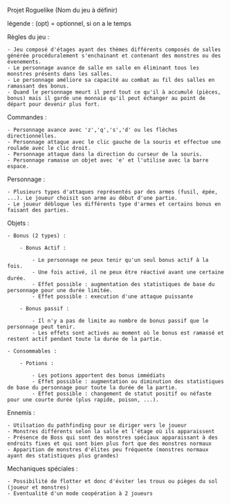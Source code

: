 Projet Roguelike (Nom du jeu à définir)

légende :
(opt) = optionnel, si on a le temps

Règles du jeu :

    - Jeu composé d'étages ayant des thèmes différents composés de salles générée procéduralement s'enchainant et contenant des monstres ou des évenements.
    - Le personnage avance de salle en salle en éliminant tous les monstres présents dans les salles.
    - Le personnage améliore sa capacité au combat au fil des salles en ramassant des bonus.
    - Quand le personnage meurt il perd tout ce qu'il à accumulé (pièces, bonus) mais il garde une monnaie qu'il peut échanger au point de départ pour devenir plus fort.
 

Commandes :

    - Personnage avance avec 'z','q','s','d' ou les flèches directionnelles.
    - Personnage attaque avec le clic gauche de la souris et effectue une roulade avec le clic droit.
    - Personnage attaque dans la direction du curseur de la souris.
    - Personnage ramasse un objet avec 'e' et l'utilise avec la barre espace.

Personnage :

    - Plusieurs types d'attaques représentés par des armes (fusil, épée, ...). Le joueur choisit son arme au début d'une partie.
    - Le joueur débloque les différents type d'armes et certains bonus en faisant des parties.

Objets :

    - Bonus (2 types) : 

        - Bonus Actif :

            - Le personnage ne peux tenir qu'un seul bonus actif à la fois.
            - Une fois activé, il ne peux être réactivé avant une certaine durée.
            - Effet possible : augmentation des statistiques de base du personnage pour une durée limitée.
            - Effet possible : execution d'une attaque puissante

        - Bonus passif :

            - Il n'y a pas de limite au nombre de bonus passif que le personnage peut tenir.
            - Les effets sont activés au moment où le bonus est ramassé et restent actif pendant toute la durée de la partie.

    - Consommables :

        - Potions :

            - Les potions apportent des bonus immédiats 
            - Effet possible : augmentation ou diminution des statistiques de base du personnage pour toute la durée de la partie.
            - Effet possible : changement de statut positif ou néfaste pour une courte durée (plus rapide, poison, ...).

Ennemis : 

    - Utilsation du pathfinding pour se diriger vers le joueur
    - Monstres différents selon la salle et l'étage où ils apparaissent
    - Présence de Boss qui sont des monstres spéciaux apparaissant à des endroits fixes et qui sont bien plus fort que des monstres normaux
    - Apparition de monstres d'élites peu fréquente (monstres normaux ayant des statistiques plus grandes)


Mechaniques spéciales :

    - Possibilité de flotter et donc d'éviter les trous ou pièges du sol (joueur et monstres)
    - Eventualité d'un mode coopération à 2 joueurs